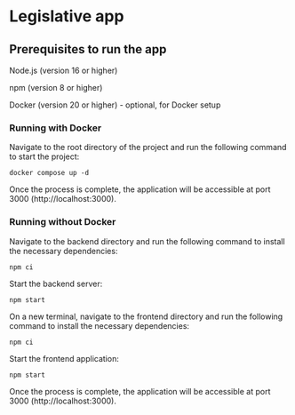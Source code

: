 # Legislative app


## Prerequisites to run the app
Node.js (version 16 or higher)

npm (version 8 or higher)

Docker (version 20 or higher) - optional, for Docker setup

### Running with Docker
Navigate to the root directory of the project and run the following command to start the project:

    docker compose up -d

Once the process is complete, the application will be accessible at port 3000 (http://localhost:3000).

### Running without Docker
Navigate to the backend directory and run the following command to install the necessary dependencies:

    npm ci

Start the backend server:

    npm start

On a new terminal, navigate to the frontend directory and run the following command to install the necessary dependencies:

    npm ci

Start the frontend application:

    npm start



Once the process is complete, the application will be accessible at port 3000 (http://localhost:3000).
